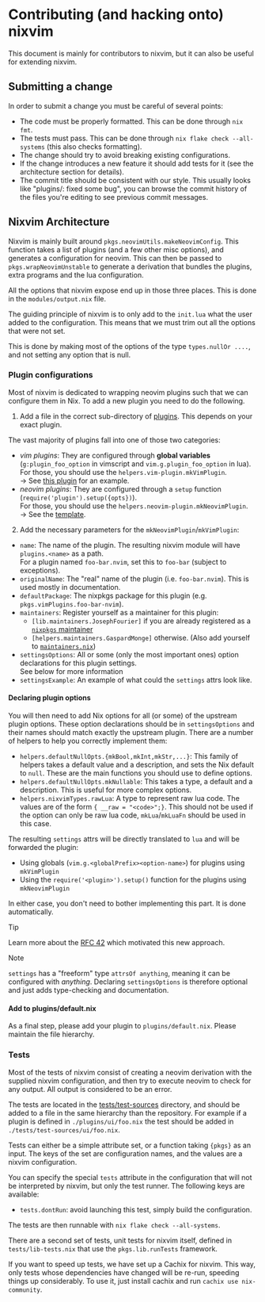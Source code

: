 # Contributing (and hacking onto) nixvim

This document is mainly for contributors to nixvim, but it can also be useful for extending nixvim.

## Submitting a change

In order to submit a change you must be careful of several points:

- The code must be properly formatted. This can be done through `nix fmt`.
- The tests must pass. This can be done through `nix flake check --all-systems` (this also checks formatting).
- The change should try to avoid breaking existing configurations.
- If the change introduces a new feature it should add tests for it (see the architecture section for details).
- The commit title should be consistent with our style. This usually looks like "plugins/<name>: fixed some bug",
  you can browse the commit history of the files you're editing to see previous commit messages.

## Nixvim Architecture

Nixvim is mainly built around `pkgs.neovimUtils.makeNeovimConfig`.
This function takes a list of plugins (and a few other misc options), and generates a configuration for neovim.
This can then be passed to `pkgs.wrapNeovimUnstable` to generate a derivation that bundles the plugins, extra programs and the lua configuration.

All the options that nixvim expose end up in those three places. This is done in the `modules/output.nix` file.

The guiding principle of nixvim is to only add to the `init.lua` what the user added to the configuration. This means that we must trim out all the options that were not set.

This is done by making most of the options of the type `types.nullOr ....`, and not setting any option that is null.

### Plugin configurations

Most of nixvim is dedicated to wrapping neovim plugins such that we can configure them in Nix.
To add a new plugin you need to do the following.

1. Add a file in the correct sub-directory of [plugins](plugins). This depends on your exact plugin.

The vast majority of plugins fall into one of those two categories:
- _vim plugins_: They are configured through **global variables** (`g:plugin_foo_option` in vimscript and `vim.g.plugin_foo_option` in lua).\
  For those, you should use the `helpers.vim-plugin.mkVimPlugin`.\
  -> See [this plugin](plugins/utils/direnv.nix) for an example.
- _neovim plugins_: They are configured through a `setup` function (`require('plugin').setup({opts})`).\
  For those, you should use the `helpers.neovim-plugin.mkNeovimPlugin`.\
  -> See the [template](plugins/TEMPLATE.nix).

2. Add the necessary parameters for the `mkNeovimPlugin`/`mkVimPlugin`:
  - `name`: The name of the plugin. The resulting nixvim module will have `plugins.<name>` as a path.\
    For a plugin named `foo-bar.nvim`, set this to `foo-bar` (subject to exceptions).
  - `originalName`: The "real" name of the plugin (i.e. `foo-bar.nvim`). This is used mostly in documentation.
  - `defaultPackage`: The nixpkgs package for this plugin (e.g. `pkgs.vimPlugins.foo-bar-nvim`).
  - `maintainers`: Register yourself as a maintainer for this plugin:
    - `[lib.maintainers.JosephFourier]` if you are already registered as a [`nixpkgs` maintainer](https://github.com/NixOS/nixpkgs/blob/master/maintainers/maintainer-list.nix)
    - `[helpers.maintainers.GaspardMonge]` otherwise. (Also add yourself to [`maintainers.nix`](lib/maintainers.nix))
  - `settingsOptions`: All or some (only the most important ones) option declarations for this plugin settings.\
    See below for more information
  - `settingsExample`: An example of what could the `settings` attrs look like.

#### Declaring plugin options

You will then need to add Nix options for all (or some) of the upstream plugin options.
These option declarations should be in `settingsOptions` and their names should match exactly the upstream plugin.
There are a number of helpers to help you correctly implement them:

- `helpers.defaultNullOpts.{mkBool,mkInt,mkStr,...}`: This family of helpers takes a default value and a description, and sets the Nix default to `null`. These are the main functions you should use to define options.
- `helpers.defaultNullOpts.mkNullable`: This takes a type, a default and a description. This is useful for more complex options.
- `helpers.nixvimTypes.rawLua`: A type to represent raw lua code. The values are of the form `{ __raw = "<code>";}`. This should not be used if the option can only be raw lua code, `mkLua`/`mkLuaFn` should be used in this case.

The resulting `settings` attrs will be directly translated to `lua` and will be forwarded the plugin:
- Using globals (`vim.g.<globalPrefix><option-name>`) for plugins using `mkVimPlugin`
- Using the `require('<plugin>').setup()` function for the plugins using `mkNeovimPlugin`

In either case, you don't need to bother implementing this part. It is done automatically.

> [!TIP]
> Learn more about the [RFC 42](https://github.com/NixOS/rfcs/blob/master/rfcs/0042-config-option.md) which motivated this new approach.

> [!NOTE]
> `settings` has a "freeform" type `attrsOf anything`, meaning it can be configured with _anything_.
> Declaring `settingsOptions` is therefore optional and just adds type-checking and documentation.

#### Add to plugins/default.nix
As a final step, please add your plugin to `plugins/default.nix`. Please maintain the file hierarchy.


### Tests

Most of the tests of nixvim consist of creating a neovim derivation with the supplied nixvim configuration, and then try to execute neovim to check for any output. All output is considered to be an error.

The tests are located in the [tests/test-sources](tests/test-sources) directory, and should be added to a file in the same hierarchy than the repository. For example if a plugin is defined in `./plugins/ui/foo.nix` the test should be added in `./tests/test-sources/ui/foo.nix`.

Tests can either be a simple attribute set, or a function taking `{pkgs}` as an input. The keys of the set are configuration names, and the values are a nixvim configuration.

You can specify the special `tests` attribute in the configuration that will not be interpreted by nixvim, but only the test runner. The following keys are available:

- `tests.dontRun`: avoid launching this test, simply build the configuration.

The tests are then runnable with `nix flake check --all-systems`.

There are a second set of tests, unit tests for nixvim itself, defined in `tests/lib-tests.nix` that use the `pkgs.lib.runTests` framework.

If you want to speed up tests, we have set up a Cachix for nixvim.
This way, only tests whose dependencies have changed will be re-run, speeding things up
considerably. To use it, just install cachix and run `cachix use nix-community`.
